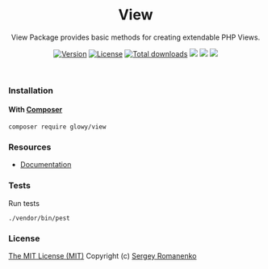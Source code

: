 <h1 align="center">View</h1>
<p align="center">
View Package provides basic methods for creating extendable PHP Views.
</p>

<p align="center">
<a href="https://github.com/glowyphp/view/releases"><img alt="Version" src="https://img.shields.io/github/release/glowyphp/view.svg?label=version&color=green"></a> <a href="https://github.com/glowyphp/view"><img src="https://img.shields.io/badge/license-MIT-blue.svg?color=green" alt="License"></a> <a href="https://packagist.org/packages/glowy/view"><img src="https://poser.pugx.org/glowy/view/downloads" alt="Total downloads"></a> <img src="https://github.com/glowyphp/view/actions/workflows/ci.yml/badge.svg"> <img src="https://api.codeclimate.com/v1/badges/a4c673a4640a3863a9a4/maintainability" /></a> <img src="http://poser.pugx.org/glowy/strings/require/php">
</p>

<br>

### Installation

#### With [Composer](https://getcomposer.org)

```
composer require glowy/view
```

### Resources
* [Documentation]()

### Tests

Run tests

```
./vendor/bin/pest
```

### License
[The MIT License (MIT)](https://github.com/glowyphp/view/blob/master/LICENSE)
Copyright (c) [Sergey Romanenko](https://github.com/Awilum)
